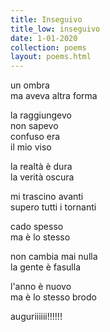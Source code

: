 ```yaml
---
title: Inseguivo
title_low: inseguivo
date: 1-01-2020
collection: poems
layout: poems.html
---
```



un ombra  
ma aveva altra forma  

la raggiungevo  
non sapevo  
confuso era  
il mio viso  

la realtà è dura  
la verità oscura  

mi trascino avanti  
supero tutti i tornanti  

cado spesso  
ma è lo stesso  

non cambia mai nulla  
la gente è fasulla  

l'anno è nuovo  
ma è lo stesso brodo  

auguriiiiii!!!!!!